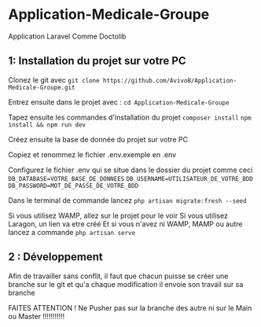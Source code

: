 # Application-Medicale-Groupe
 Application Laravel Comme Doctolib


## 1: Installation du projet sur votre PC

Clonez le git avec 
`git clone https://github.com/AvivoB/Application-Medicale-Groupe.git`

Entrez ensuite dans le projet avec :
`cd Application-Medicale-Groupe`

Tapez ensuite les commandes d'installation du projet
`composer install`
`npm install && npm run dev`

Créez ensuite la base de donnée du projet sur votre PC


Copiez et renommez le fichier .env.exemple en .env



Configurez le fichier .env qui se situe dans le dossier du projet comme ceci
`DB_DATABASE=VOTRE_BASE_DE_DONNEES`
`DB_USERNAME=UTILISATEUR_DE_VOTRE_BDD`
`DB_PASSWORD=MOT_DE_PASSE_DE_VOTRE_BDD`


Dans le terminal de commande lancez
`php artisan migrate:fresh --seed`

Si vous utilisez WAMP, allez sur le projet pour le voir
Si vous utilisez Laragon, un lien va etre créé
Et si vous n'avez ni WAMP, MAMP ou autre lancez a commande `php artisan serve`

## 2 : Développement
Afin de travailler sans conflit, il faut que chacun puisse se créer une branche sur le git et qu'a chaque modification il envoie son travail sur sa branche

FAITES ATTENTION ! Ne Pusher pas sur la branche des autre ni sur le Main ou Master !!!!!!!!!!!